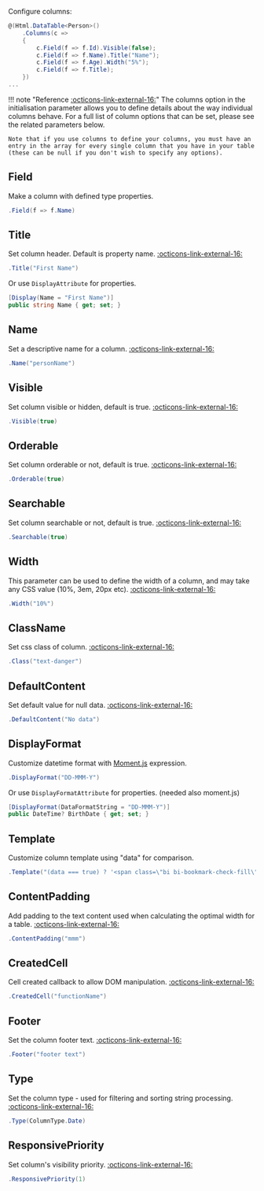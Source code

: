 Configure columns:
```csharp
@(Html.DataTable<Person>()
	.Columns(c =>
	{
		c.Field(f => f.Id).Visible(false);
		c.Field(f => f.Name).Title("Name");
		c.Field(f => f.Age).Width("5%");
		c.Field(f => f.Title);
	})
...
```

!!! note "Reference [:octicons-link-external-16:](https://datatables.net/reference/option/columns)"
	The columns option in the initialisation parameter allows you to define details about the way individual columns behave. For a full list of column options that can be set, please see the related parameters below.
	
	Note that if you use columns to define your columns, you must have an entry in the array for every single column that you have in your table (these can be null if you don't wish to specify any options).

## Field
Make a column with defined type properties.
```csharp
.Field(f => f.Name)
```

## Title
Set column header. Default is property name.
[:octicons-link-external-16:](https://datatables.net/reference/option/columns.title)
```csharp
.Title("First Name")
```
Or use ```DisplayAttribute``` for properties.
```csharp
[Display(Name = "First Name")]
public string Name { get; set; }
```

## Name
Set a descriptive name for a column.
[:octicons-link-external-16:](https://datatables.net/reference/option/columns.name)
```csharp
.Name("personName")
```

## Visible
Set column visible or hidden, default is true.
[:octicons-link-external-16:](https://datatables.net/reference/option/columns.visible)
```csharp
.Visible(true)
```

## Orderable
Set column orderable or not, default is true.
[:octicons-link-external-16:](https://datatables.net/reference/option/columns.orderable)
```csharp
.Orderable(true)
```

## Searchable
Set column searchable or not, default is true.
[:octicons-link-external-16:](https://datatables.net/reference/option/columns.searchable)
```csharp
.Searchable(true)
```

## Width
This parameter can be used to define the width of a column, and may take any CSS value (10%, 3em, 20px etc).
[:octicons-link-external-16:](https://datatables.net/reference/option/columns.width)
```csharp
.Width("10%")
```

## ClassName
Set css class of column.
[:octicons-link-external-16:](https://datatables.net/reference/option/columns.className)
```csharp
.Class("text-danger")
```

## DefaultContent
Set default value for null data.
[:octicons-link-external-16:](https://datatables.net/reference/option/columns.defaultContent)
```csharp
.DefaultContent("No data")
```

## DisplayFormat
Customize datetime format with [Moment.js](https://momentjs.com/) expression.
```csharp
.DisplayFormat("DD-MMM-Y")
```
Or use ```DisplayFormatAttribute``` for properties. (needed also moment.js)
```csharp
[DisplayFormat(DataFormatString = "DD-MMM-Y")]
public DateTime? BirthDate { get; set; }
```

## Template
Customize column template using "data" for comparison.
```csharp
.Template("(data === true) ? '<span class=\"bi bi-bookmark-check-fill\"></span>' : '<span class=\"bi bi-bookmark-x\"></span>'");
```

## ContentPadding
Add padding to the text content used when calculating the optimal width for a table.
[:octicons-link-external-16:](https://datatables.net/reference/option/columns.contentPadding)
```csharp
.ContentPadding("mmm")
```

## CreatedCell
Cell created callback to allow DOM manipulation.
[:octicons-link-external-16:](https://datatables.net/reference/option/columns.createdCell)
```csharp
.CreatedCell("functionName")
```

## Footer
Set the column footer text.
[:octicons-link-external-16:](https://datatables.net/reference/option/columns.footer)
```csharp
.Footer("footer text")
```

## Type
Set the column type - used for filtering and sorting string processing.
[:octicons-link-external-16:](https://datatables.net/reference/option/columns.type)
```csharp
.Type(ColumnType.Date)
```

## ResponsivePriority
Set column's visibility priority.
[:octicons-link-external-16:](https://datatables.net/reference/option/columns.responsivePriority)
```csharp
.ResponsivePriority(1)
```


